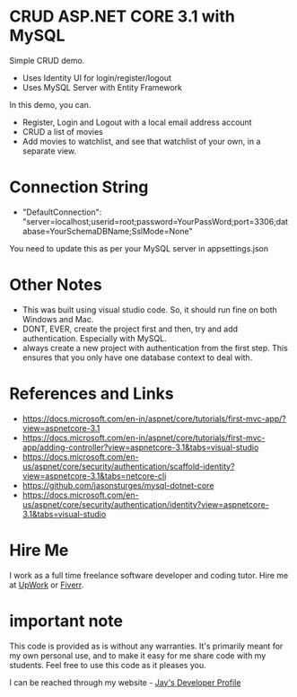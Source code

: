 # CRUD ASP.NET CORE 3.1 with MySQL

Simple CRUD demo. 

* Uses Identity UI for login/register/logout
* Uses MySQL Server with Entity Framework

In this demo, you can.

* Register, Login and Logout with a local email address account
* CRUD a list of movies
* Add movies to watchlist, and see that watchlist of your own, in a separate view.

# Connection String

* "DefaultConnection": "server=localhost;userid=root;password=YourPassWord;port=3306;database=YourSchemaDBName;SslMode=None"

You need to update this as per your MySQL server in appsettings.json

# Other Notes

* This was built using visual studio code. So, it should run fine on both Windows and Mac.
* DONT, EVER, create the project first and then, try and add authentication. Especially with MySQL. 
* always create a new project with authentication from the first step. This ensures that you only have one database context to deal with. 

# References and Links

* https://docs.microsoft.com/en-in/aspnet/core/tutorials/first-mvc-app/?view=aspnetcore-3.1
* https://docs.microsoft.com/en-in/aspnet/core/tutorials/first-mvc-app/adding-controller?view=aspnetcore-3.1&tabs=visual-studio
* https://docs.microsoft.com/en-us/aspnet/core/security/authentication/scaffold-identity?view=aspnetcore-3.1&tabs=netcore-cli
* https://github.com/jasonsturges/mysql-dotnet-core
* https://docs.microsoft.com/en-us/aspnet/core/security/authentication/identity?view=aspnetcore-3.1&tabs=visual-studio

# Hire Me

I work as a full time freelance software developer and coding tutor. Hire me at [UpWork](https://www.upwork.com/fl/vijayasimhabr) or [Fiverr](https://www.fiverr.com/jay_codeguy). 

# important note 

This code is provided as is without any warranties. It's primarily meant for my own personal use, and to make it easy for me share code with my students. Feel free to use this code as it pleases you.

I can be reached through my website - [Jay's Developer Profile](https://jay-study-nildana.github.io/developerprofile)